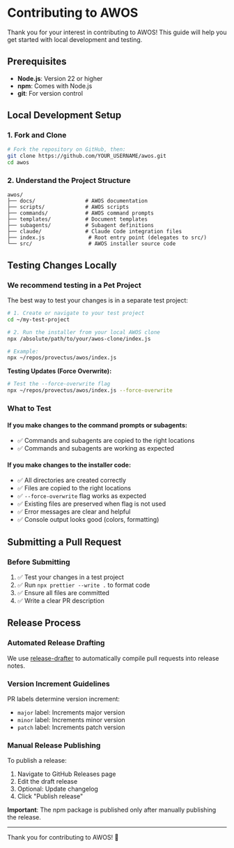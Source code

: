# Contributing to AWOS

Thank you for your interest in contributing to AWOS! This guide will help you get started with local development and testing.

## Prerequisites

- **Node.js**: Version 22 or higher
- **npm**: Comes with Node.js
- **git**: For version control

## Local Development Setup

### 1. Fork and Clone

```bash
# Fork the repository on GitHub, then:
git clone https://github.com/YOUR_USERNAME/awos.git
cd awos
```

### 2. Understand the Project Structure

```
awos/
├── docs/                # AWOS documentation
├── scripts/             # AWOS scripts
├── commands/            # AWOS command prompts
├── templates/           # Document templates
├── subagents/           # Subagent definitions
├── claude/              # Claude Code integration files
├── index.js              # Root entry point (delegates to src/)
└── src/                  # AWOS installer source code
```

## Testing Changes Locally

### We recommend testing in a Pet Project

The best way to test your changes is in a separate test project:

```bash
# 1. Create or navigate to your test project
cd ~/my-test-project

# 2. Run the installer from your local AWOS clone
npx /absolute/path/to/your/awos-clone/index.js

# Example:
npx ~/repos/provectus/awos/index.js
```

**Testing Updates (Force Overwrite):**

```bash
# Test the --force-overwrite flag
npx ~/repos/provectus/awos/index.js --force-overwrite
```

### What to Test

#### If you make changes to the command prompts or subagents:

- ✅ Commands and subagents are copied to the right locations
- ✅ Commands and subagents are working as expected

#### If you make changes to the installer code:

- ✅ All directories are created correctly
- ✅ Files are copied to the right locations
- ✅ `--force-overwrite` flag works as expected
- ✅ Existing files are preserved when flag is not used
- ✅ Error messages are clear and helpful
- ✅ Console output looks good (colors, formatting)

## Submitting a Pull Request

### Before Submitting

1. ✅ Test your changes in a test project
2. ✅ Run `npx prettier --write .` to format code
3. ✅ Ensure all files are committed
4. ✅ Write a clear PR description

## Release Process

### Automated Release Drafting

We use [release-drafter](https://github.com/release-drafter/release-drafter) to automatically compile pull requests into release notes.

### Version Increment Guidelines

PR labels determine version increment:

- `major` label: Increments major version
- `minor` label: Increments minor version
- `patch` label: Increments patch version

### Manual Release Publishing

To publish a release:

1. Navigate to GitHub Releases page
2. Edit the draft release
3. Optional: Update changelog
4. Click "Publish release"

**Important**: The npm package is published only after manually publishing the release.

---

Thank you for contributing to AWOS! 🚀
